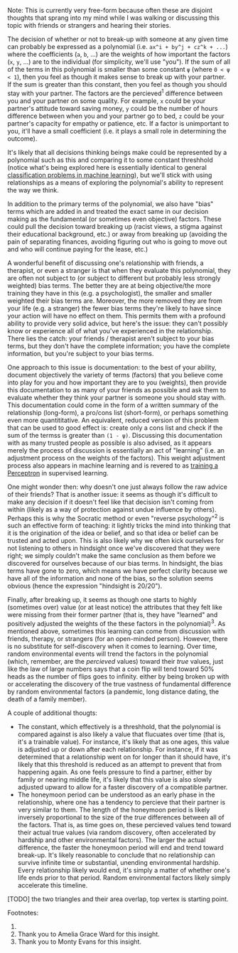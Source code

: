 Note: This is currently very free-form because often these are disjoint thoughts that sprang into my mind while I was walking or discussing this topic with friends or strangers and hearing their stories. 

The decision of whether or not to break-up with someone at any given time can probably be expressed as a polynomial (i.e. `ax^i + by^j + cz^k + ...`) where the coefficients (`a`, `b`, ...) are the weights of how important the factors (`x`, `y`, ...) are to the individual (for simplicity, we'll use "you"). If the sum of all of the terms in this polynomial is smaller than some constant `ψ` (where `0 < ψ < 1`), then you feel as though it makes sense to break up with your partner. If the sum is greater than this constant, then you feel as though you should stay with your partner. The factors are the percieved<sup>1</sup> difference between you and your partner on some quality. For example, `x` could be your partner's attitude toward saving money, `y` could be the number of hours difference between when you and your partner go to bed, `z` could be your partner's capacity for empathy or patience, etc. If a factor is unimportant to you, it'll have a small coefficient (i.e. it plays a small role in determining the outcome).

It's likely that all decisions thinking beings make could be represented by a polynomial such as this and comparing it to some constant threshhold (notice what's being explored here is essentially identical to general [classification problems in machine learning](https://www.toptal.com/machine-learning/machine-learning-theory-an-introductory-primer)), but we'll stick with using relationships as a means of exploring the polynomial's ability to represent the way we think.

In addition to the primary terms of the polynomial, we also have "bias" terms which are added in and treated the exact same in our decision making as the fundamental (or sometimes even objective) factors. These could pull the decision toward breaking up (racist views, a stigma against their educational background, etc.) or away from breaking up (avoiding the pain of separating finances, avoiding figuring out who is going to move out and who will continue paying for the lease, etc.) 

A wonderful benefit of discussing one's relationship with friends, a therapist, or even a stranger is that when they evaluate this polynomial, they are often not subject to (or subject to different but probably less strongly weighted) bias terms. The better they are at being objective/the more training they have in this (e.g. a psychologist), the smaller and smaller weighted their bias terms are. Moreover, the more removed they are from your life (e.g. a stranger) the fewer bias terms they're likely to have since your action will have no effect on them. This permits them with a profound ability to provide very solid advice, but here's the issue: they can't possibly know or experience all of what you've experienced in the relationship. There lies the catch: your friends / therapist aren't subject to your bias terms, but they don't have the complete information; you have the complete information, but you're subject to your bias terms. 

One approach to this issue is documentation: to the best of your ability, document objectively the variety of terms (factors) that you believe come into play for you and how important they are to you (weights), then provide this documentation to as many of your friends as possible and ask them to evaluate whether they think your partner is someone you should stay with. This documentation could come in the form of a written summary of the relationship (long-form), a pro/cons list (short-form), or perhaps something even more quantititative. An equivalent, reduced version of this problem that can be used to good effect is: create only a cons list and check if the sum of the termss is greater than `(1 - ψ)`. Discussing this documentation with as many trusted people as possible is also advised, as it appears merely the process of discussion is essentially an act of "learning" (i.e. an adjustment process on the weights of the factors). This weight adjustment process also appears in machine learning and is revered to as [training a Perceptron](https://www.toptal.com/machine-learning/an-introduction-to-deep-learning-from-perceptrons-to-deep-networks) in supervised learning.

One might wonder then: why doesn't one just always follow the raw advice of their friends? That is another issue: it seems as though it's difficult to make any decision if it doesn't feel like that decision isn't coming from within (likely as a way of protection against undue influence by others). Perhaps this is why the Socratic method or even "reverse psychology"<sup>2</sup> is such an effective form of teaching: it lightly tricks the mind into thinking that it is the origination of the idea or belief, and so that idea or belief can be trusted and acted upon. This is also likely why we often kick ourselves for not listening to others in hindsight once we've discovered that they were right; we simply couldn't make the same conclusion as them before we discovered for ourselves because of our bias terms. In hindsight, the bias terms have gone to zero, which means we have perfect clarity because we have all of the information and none of the bias, so the solution seems obvious (hence the expression "hindsight is 20/20").

Finally, after breaking up, it seems as though one starts to highly (sometimes over) value (or at least notice) the attributes that they felt like were missing from their former partner (that is, they have "learned" and positively adjusted the weights of the these factors in the polynomial)<sup>3</sup>. As mentioned above, sometimes this learning can come from discussion with friends, therapy, or strangers (for an open-minded person). However, there is no substitute for self-discovery when it comes to learning. Over time, random environmental events will trend the factors in the polynomial (which, remember, are the _percieved_ values) toward their _true_ values, just like the law of large numbers says that a coin flip will tend toward 50% heads as the number of flips goes to infinity. either by being broken up with or accelerating the discovery of the true vastness of fundamental difference by random environmental factors (a pandemic, long distance dating, the death of a family member). 

A couple of additional thougts: 
* The constant, which effectively is a threshhold, that the polynomial is compared against is also likely a value that flucuates over time (that is, it's a trainable value). For instance, it's likely that as one ages, this value is adjusted up or down after each relationship. For instance, if it was determined that a relationship went on for longer than it should have, it's likely that this threshold is reduced as an attempt to prevent that from happening again. As one feels pressure to find a partner, either by family or nearing middle life, it's likely that this value is also slowly adjusted upward to allow for a faster discovery of a compatible partner. 
* The honeymoon period can be understood as an early phase in the relationship,  where one has a tendency to percieve that their partner is very similar to them. The length of the honeymoon period is likely inversely proportional to the size of the _true_ differences between all of the factors. That is, as time goes on, these percieved values tend toward their actual true values (via random discovery, often accelerated by hardship and other environmental factors). The larger the actual difference, the faster the honeymoon period will end and trend toward break-up. It's likely reasonable to conclude that no relationship can survive infinite time or substantial, unending environmental hardship. Every relationship likely would end, it's simply a matter of whether one's life ends prior to that period. Random environmental factors likely simply accelerate this timeline. 

[TODO] the two triangles and their area overlap, top vertex is starting point. 

Footnotes:

1. 
2. Thank you to Amelia Grace Ward for this insight.
3. Thank you to Monty Evans for this insight. 


